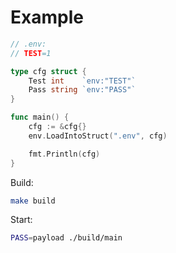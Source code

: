 # Example

```go
// .env:
// TEST=1

type cfg struct {
	Test int    `env:"TEST"`
	Pass string `env:"PASS"`
}

func main() {
	cfg := &cfg{}
	env.LoadIntoStruct(".env", cfg)

	fmt.Println(cfg)
}
````

Build:
```sh
make build
```

Start:
```sh
PASS=payload ./build/main
```
